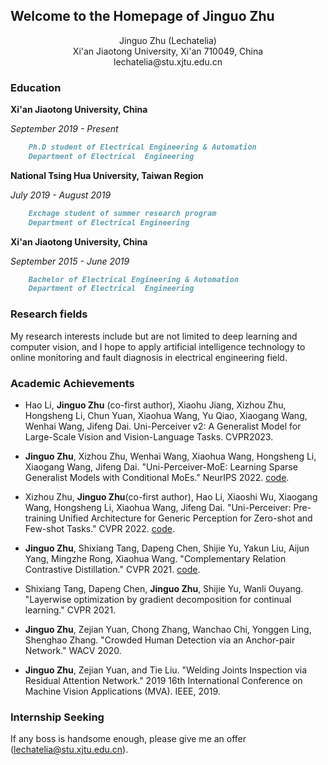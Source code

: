 ## Welcome to the Homepage of Jinguo Zhu

<center>Jinguo Zhu (Lechatelia)</center>


<center>Xi'an Jiaotong University, Xi'an 710049, China</center>


<center>lechatelia@stu.xjtu.edu.cn</center>

### Education

**Xi'an Jiaotong University, China**
   
   *September 2019 - Present*
```markdown
    Ph.D student of Electrical Engineering & Automation
    Department of Electrical  Engineering
```
**National Tsing Hua University, Taiwan Region**

   *July 2019 - August 2019*
```markdown 
    Exchage student of summer research program
    Department of Electrical Engineering
```

**Xi'an Jiaotong University, China**
    
   *September 2015 - June 2019*
```markdown
    Bachelor of Electrical Engineering & Automation
    Department of Electrical  Engineering
```


### Research fields

My research interests include but are not limited to deep learning and computer vision, and I hope to apply artificial intelligence technology to online monitoring and fault diagnosis in electrical engineering field.

### Academic Achievements
* Hao Li, __Jinguo Zhu__ (co-first author), Xiaohu Jiang, Xizhou Zhu, Hongsheng Li, Chun Yuan, Xiaohua Wang, Yu Qiao, Xiaogang Wang, Wenhai Wang, Jifeng Dai. Uni-Perceiver v2: A Generalist Model for Large-Scale Vision and Vision-Language Tasks. CVPR2023.


* __Jinguo Zhu__, Xizhou Zhu, Wenhai Wang, Xiaohua Wang, Hongsheng Li, Xiaogang Wang, Jifeng Dai. "Uni-Perceiver-MoE: Learning Sparse Generalist Models with Conditional MoEs." NeurIPS 2022. [code](https://github.com/fundamentalvision/Uni-Perceiver).

* Xizhou Zhu,  __Jinguo Zhu__(co-first author), Hao Li, Xiaoshi Wu, Xiaogang Wang, Hongsheng Li, Xiaohua Wang,
Jifeng Dai. "Uni-Perceiver: Pre-training Unified Architecture for Generic Perception for Zero-shot and
Few-shot Tasks." CVPR 2022. [code](https://github.com/fundamentalvision/Uni-Perceiver).

* __Jinguo Zhu__, Shixiang Tang, Dapeng Chen, Shijie Yu, Yakun Liu, Aijun Yang, Mingzhe Rong, Xiaohua Wang. "Complementary Relation Contrastive Distillation."  CVPR 2021. [code](https://github.com/Lechatelia/CRCD).

* Shixiang Tang, Dapeng Chen,  __Jinguo Zhu__, Shijie Yu, Wanli Ouyang. "Layerwise optimization by gradient decomposition for continual learning." CVPR 2021.

*  __Jinguo Zhu__, Zejian Yuan, Chong Zhang, Wanchao Chi, Yonggen Ling, Shenghao Zhang. "Crowded Human Detection via an Anchor-pair Network." WACV 2020.

* __Jinguo Zhu__, Zejian Yuan, and Tie Liu. "Welding Joints Inspection via Residual Attention Network." 2019 16th International Conference on Machine Vision Applications (MVA). IEEE, 2019.



###  Internship Seeking
If any boss is handsome enough, please give me an offer (lechatelia@stu.xjtu.edu.cn).

